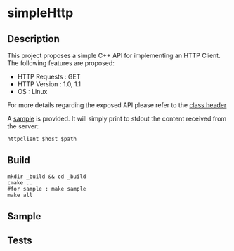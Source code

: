 # simpleHttp

## Description

This project proposes a simple C++ API for implementing an HTTP Client. The following features are proposed:
- HTTP Requests : GET
- HTTP Version : 1.0, 1.1
- OS : Linux

For more details regarding the exposed API please refer to the [class header](https://github.com/tudorSwFpga/simpleHttp/blob/main/include/http.hpp)

A [sample](https://github.com/tudorSwFpga/simpleHttp/tree/main/sample/source) is provided. It will simply print to stdout the content received from the server:
```
httpclient $host $path
```

## Build 

```
mkdir _build && cd _build
cmake ..
#for sample : make sample
make all
```

## Sample

## Tests




